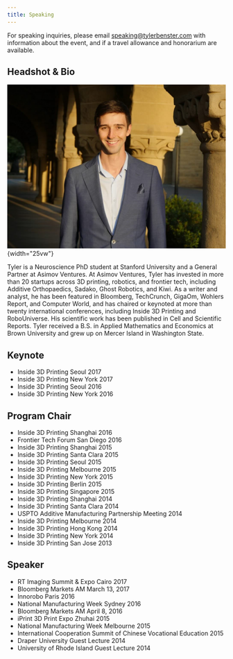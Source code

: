 ```yaml
---
title: Speaking
---
```


For speaking inquiries, please email [speaking@tylerbenster.com](mailto:speaking@tylerbenster.com) with information about the event, and if a travel allowance and honorarium are available.

## Headshot & Bio
![](/images/tyler_benster_web.jpg "Tyler Benster headshot"){width="25vw"}

Tyler is a Neuroscience PhD student at Stanford University and a General Partner at Asimov Ventures. At Asimov Ventures, Tyler has invested in more than 20 startups across 3D printing, robotics, and frontier tech, including Additive Orthopaedics, Sadako, Ghost Robotics, and Kiwi. As a writer and analyst, he has been featured in Bloomberg, TechCrunch, GigaOm, Wohlers Report, and Computer World, and has chaired or keynoted at more than twenty international conferences, including Inside 3D Printing and RoboUniverse. His scientific work has been published in Cell and Scientific Reports. Tyler received a B.S. in Applied Mathematics and Economics at Brown University and grew up on Mercer Island in Washington State.

## Keynote
- Inside 3D Printing Seoul 2017
- Inside 3D Printing New York 2017
- Inside 3D Printing Seoul 2016
- Inside 3D Printing New York 2016

## Program Chair
- Inside 3D Printing Shanghai 2016
- Frontier Tech Forum San Diego 2016
- Inside 3D Printing Shanghai 2015
- Inside 3D Printing Santa Clara 2015
- Inside 3D Printing Seoul 2015
- Inside 3D Printing Melbourne 2015
- Inside 3D Printing New York 2015
- Inside 3D Printing Berlin 2015
- Inside 3D Printing Singapore 2015
- Inside 3D Printing Shanghai 2014
- Inside 3D Printing Santa Clara 2014
- USPTO Additive Manufacturing Partnership Meeting 2014
- Inside 3D Printing Melbourne 2014
- Inside 3D Printing Hong Kong 2014
- Inside 3D Printing New York 2014
- Inside 3D Printing San Jose 2013

## Speaker
- RT Imaging Summit \& Expo Cairo 2017
- Bloomberg Markets AM March 13, 2017
- Innorobo Paris 2016
- National Manufacturing Week Sydney 2016
- Bloomberg Markets AM April 8, 2016
- iPrint 3D Print Expo Zhuhai 2015
- National Manufacturing Week Melbourne 2015
- International Cooperation Summit of Chinese Vocational Education 2015
- Draper University Guest Lecture 2014
- University of Rhode Island Guest Lecture 2014
